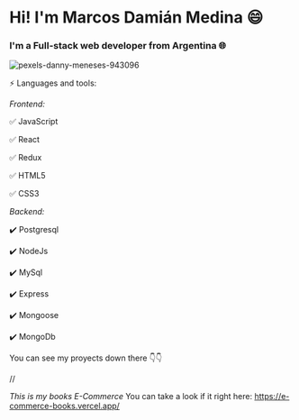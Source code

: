 # Hi! I'm Marcos Damián Medina 😄
### I'm a Full-stack web developer from Argentina 🌐

![pexels-danny-meneses-943096](https://user-images.githubusercontent.com/86478321/179819540-841ffa8e-aab7-479f-a102-5b04f3b0b41e.jpg)

⚡ Languages and tools:

*Frontend:* 

✅ JavaScript

✅ React

✅ Redux

✅ HTML5

✅ CSS3

*Backend:* 

✔️ Postgresql

✔️ NodeJs

✔️ MySql

✔️ Express

✔️ Mongoose

✔️ MongoDb

You can see my proyects down there 👇👇


//

*This is my books E-Commerce*
You can take a look if it right here: https://e-commerce-books.vercel.app/
